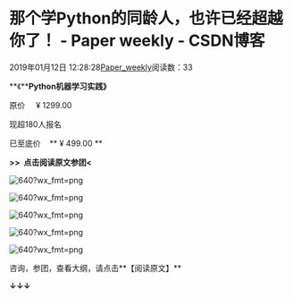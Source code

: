 # 那个学Python的同龄人，也许已经超越你了！ - Paper weekly - CSDN博客





2019年01月12日 12:28:28[Paper_weekly](https://me.csdn.net/c9Yv2cf9I06K2A9E)阅读数：33











**《****Python机器学习实践》**




原价     ¥ 1299.00 

现超180人报名

已至底价    ** ¥ 499.00 **




**>>  ****点击阅读原文参团****<**




![640?wx_fmt=png](https://ss.csdn.net/p?https://mmbiz.qpic.cn/mmbiz_png/MOv840XPG5U2tibk1QM8oLaYJeNR5h7VbIjsR7Xu8OuxBEq68evpzMrPEgc3KD1FPCKZYnkEZbDlHLBG6Z1hBOA/640?wx_fmt=png)

![640?wx_fmt=png](https://ss.csdn.net/p?https://mmbiz.qpic.cn/mmbiz_png/MOv840XPG5U2tibk1QM8oLaYJeNR5h7VbILPXjicGlbwloLO4MMVpIO7ZXgfO9r91eZQtv2uLWnDgdGvTiautXiabA/640?wx_fmt=png)

![640?wx_fmt=png](https://ss.csdn.net/p?https://mmbiz.qpic.cn/mmbiz_png/MOv840XPG5U2tibk1QM8oLaYJeNR5h7Vb9ia8xCtEZzMAc4A5TXm8okiaggrEwgLUib3QfkKncgMibU0GUXYHyycSdg/640?wx_fmt=png)

![640?wx_fmt=png](https://ss.csdn.net/p?https://mmbiz.qpic.cn/mmbiz_png/MOv840XPG5U2tibk1QM8oLaYJeNR5h7VbibnaKAJkkEscT6fwQ78DnOEZFwFnyjRIkfEibFP6Rgex3hXgvA3Fjhtw/640?wx_fmt=png)

![640?wx_fmt=png](https://ss.csdn.net/p?https://mmbiz.qpic.cn/mmbiz_png/MOv840XPG5U2tibk1QM8oLaYJeNR5h7VbPQPfAYjFwZVGgQehySCSShQCbDXmGT3vc246CQpsry2T3Wj6zLEl4w/640?wx_fmt=png)

咨询，参团，查看大纲，请点击**【阅读原文】**


**↓↓↓**




